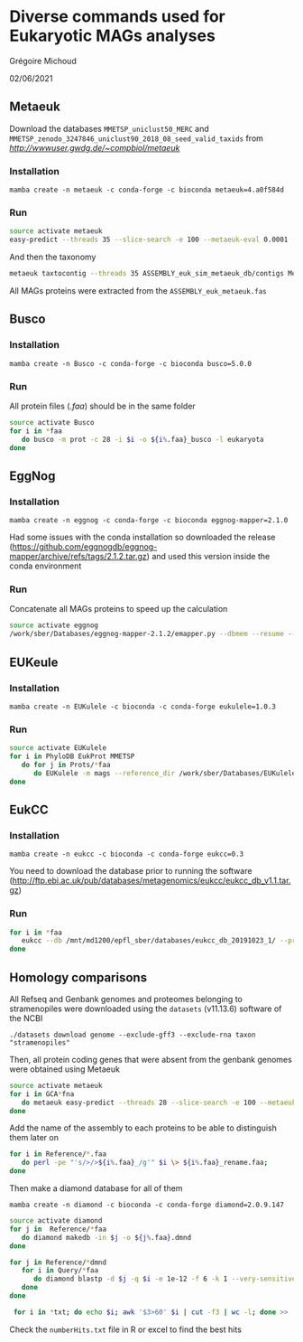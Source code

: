 # Diverse commands used for Eukaryotic MAGs analyses

Grégoire Michoud

02/06/2021

## Metaeuk

Download the databases `MMETSP_uniclust50_MERC` and `MMETSP_zenodo_3247846_uniclust90_2018_08_seed_valid_taxids` from *http://wwwuser.gwdg.de/~compbiol/metaeuk*

### Installation

`mamba create -n metaeuk -c conda-forge -c bioconda metaeuk=4.a0f584d`

### Run

``` bash
source activate metaeuk
easy-predict --threads 35 --slice-search -e 100 --metaeuk-eval 0.0001 --min-ungapped-score 35 --min-exon-aa 20 --metaeuk-tcov 0.6 --min-length 40 --disk-space-limit 200G ASSEMBLY_euk_sim.fasta /mnt/databases/MMETSP/MMETSP_uniclust50_MERC ASSEMBLY_euk_metaeuk temp
```

And then the taxonomy

``` bash
metaeuk taxtocontig --threads 35 ASSEMBLY_euk_sim_metaeuk_db/contigs Metaeuk/ASSEMBLY_euk_metaeuk.fas Metaeuk/ASSEMBLY_euk_metaeuk.headersMap.tsv ../../../databases/MMETSP/MMETSP_zenodo_3247846_uniclust90_2018_08_seed_valid_taxids Metaeuk_tax temp --majority 0.5 --tax-lineage 1 --lca-mode 2
```

All MAGs proteins were extracted from the `ASSEMBLY_euk_metaeuk.fas`

## Busco

### Installation

`mamba create -n Busco -c conda-forge -c bioconda busco=5.0.0`

### Run

All protein files (*.faa*) should be in the same folder

``` bash
source activate Busco
for i in *faa
   do busco -m prot -c 28 -i $i -o ${i%.faa}_busco -l eukaryota
done
```

## EggNog

### Installation

`mamba create -n eggnog -c conda-forge -c bioconda eggnog-mapper=2.1.0`

Had some issues with the conda installation so downloaded the release (https://github.com/eggnogdb/eggnog-mapper/archive/refs/tags/2.1.2.tar.gz)
and used this version inside the conda environment

### Run

Concatenate all MAGs proteins to speed up the calculation

``` bash
source activate eggnog
/work/sber/Databases/eggnog-mapper-2.1.2/emapper.py --dbmem --resume --cpu 28 -i /scratch/gmichoud/Annotation/allConcoctFinal.faa --itype proteins -m diamond --sensmode very-sensitive -o /scratch/gmichoud/Annotation/allConcoctFinal_egg
```

## EUKeule

### Installation

`mamba create -n EUKulele -c bioconda -c conda-forge eukulele=1.0.3`

### Run

``` bash
source activate EUKulele
for i in PhyloDB EukProt MMETSP 
   do for j in Prots/*faa
      do EUKulele -m mags --reference_dir /work/sber/Databases/EUKuleleDB/$i -s ${j%.faa} -o ${j%.faa}\_$i --CPUs 7 --p_ext faa &
done
```

## EukCC

### Installation

`mamba create -n eukcc -c bioconda -c conda-forge eukcc=0.3`

You need to download the database prior to running the software (http://ftp.ebi.ac.uk/pub/databases/metagenomics/eukcc/eukcc_db_v1.1.tar.gz)

### Run

``` bash
for i in *faa
   eukcc --db /mnt/md1200/epfl_sber/databases/eukcc_db_20191023_1/ --proteins $i -o ${i%.faa}_eukcc --ncorespplacer 5 --ncores 15
done
```

## Homology comparisons

All Refseq and Genbank genomes and proteomes belonging to stramenopiles were downloaded using the `datasets` (v11.13.6) software of the NCBI

`./datasets download genome --exclude-gff3 --exclude-rna taxon "stramenopiles"`

Then, all protein coding genes that were absent from the genbank genomes were obtained using Metaeuk

``` bash
source activate metaeuk
for i in GCA*fna
   do metaeuk easy-predict --threads 28 --slice-search -e 100 --metaeuk-eval 0.0001 --min-ungapped-score 35 --min-exon-aa 20 --metaeuk-tcov 0.6 --min-length 40 /work/sber/Algea/$i /work/sber/Databases/Metaeuk/MMETSP_uniclust50_MERC /work/sber/Algea/${i%.fna}\_metaeuk /scratch/gmichoud/Algea/${i%.fna}_tmp
done   
```

Add the name of the assembly to each proteins to be able to distinguish them later on

``` bash
for i in Reference/*.faa
   do perl -pe "'s/>/>${i%.faa}_/g'" $i \> ${i%.faa}_rename.faa;
done
```

Then make a diamond database for all of them

`mamba create -n diamond -c bioconda -c conda-forge diamond=2.0.9.147`

``` bash
source activate diamond
for j in  Reference/*faa
   do diamond makedb -in $j -o ${j%.faa}.dmnd
done

for j in Reference/*dmnd
   for i in Query/*faa
      do diamond blastp -d $j -q $i -e 1e-12 -f 6 -k 1 --very-sensitive -o Results/${i%.faa}\_${i%.dmnd}.txt -p 7;
   done
done

 for i in *txt; do echo $i; awk '$3>60' $i | cut -f3 | wc -l; done >> ../numberHits.txt
```

Check the `numberHits.txt` file in R or excel to find the best hits
